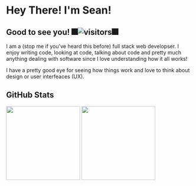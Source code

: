 #  Hey There! I'm Sean! 


## Good to see you! 🎆![visitors](https://visitor-badge.glitch.me/badge?page_id=McTastic.McTastic)🎆

I am a (stop me if you've heard this before) full stack web developser. I enjoy writing code, looking at code, talking about code and pretty much anything dealing with software since I love understanding how it all works!  

I have a pretty good eye for seeing how things work and love to think about design or user interfeaces (UX).

## GitHub Stats
<p>
<img height="200em" src="https://github-readme-stats.vercel.app/api?username=McTastic&icons=true&hide_border=true&&count_private=true&include_all_commits=true&theme=aura " />
<img height="200em" src="https://github-readme-stats.vercel.app/api/top-langs/?username=mctastic&theme=aura " />
</p>